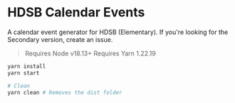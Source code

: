 # HDSB Calendar Events

A calendar event generator for HDSB (Elementary). If you're looking for the Secondary version, create an issue.

> Requires Node v18.13+
> Requires Yarn 1.22.19

```bash
yarn install
yarn start

# Clean
yarn clean # Removes the dist folder
```
